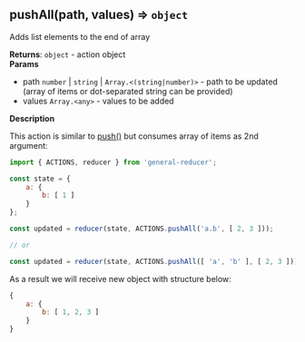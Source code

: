 <a name="pushAll"></a>

## pushAll(path, values) ⇒ <code>object</code>
Adds list elements to the end of array

**Returns**: <code>object</code> - action object  
**Params**

- path <code>number</code> | <code>string</code> | <code>Array.&lt;(string\|number)&gt;</code> - path to be updated
(array of items or dot-separated string can be provided)
- values <code>Array.&lt;any&gt;</code> - values to be added



**Description**

This action is similar to [push()](../push/README.md)
but consumes array of items as 2nd argument:

```js
import { ACTIONS, reducer } from 'general-reducer';

const state = {
    a: {
        b: [ 1 ]
    }
};

const updated = reducer(state, ACTIONS.pushAll('a.b', [ 2, 3 ]));

// or

const updated = reducer(state, ACTIONS.pushAll([ 'a', 'b' ], [ 2, 3 ]));
```

As a result we will receive new object with structure below:

```js
{
    a: {
        b: [ 1, 2, 3 ]
    }
}
```